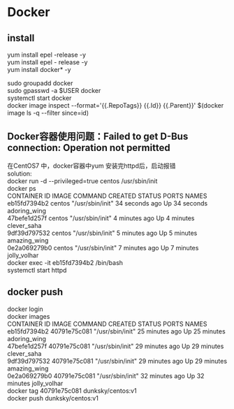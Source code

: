 # Docker
## install  
yum install epel -release -y  
yum install epel - release -y  
yum install docker* -y  

sudo groupadd docker  
sudo gpasswd -a $USER docker  
systemctl start docker  
docker image inspect --format='{{.RepoTags}} {{.Id}} {{.Parent}}' $(docker image ls -q --filter since=id)  

## Docker容器使用问题：Failed to get D-Bus connection: Operation not permitted    
在CentOS7 中，docker容器中yum 安装完httpd后，启动报错  
solution:  
docker run -d --privileged=true centos /usr/sbin/init  
docker ps  
CONTAINER ID        IMAGE               COMMAND             CREATED             STATUS              PORTS               NAMES  
eb15fd7394b2        centos              "/usr/sbin/init"    34 seconds ago      Up 34 seconds                           adoring_wing  
47befe1d257f        centos              "/usr/sbin/init"    4 minutes ago       Up 4 minutes                            clever_saha  
9df39d797532        centos              "/usr/sbin/init"    5 minutes ago       Up 5 minutes                            amazing_wing  
0e2a069279b0        centos              "/usr/sbin/init"    7 minutes ago       Up 7 minutes                            jolly_volhar  
docker exec -it eb15fd7394b2 /bin/bash  
systemctl start httpd  

## docker push  
docker login  
docker images  
CONTAINER ID        IMAGE               COMMAND             CREATED             STATUS              PORTS               NAMES  
eb15fd7394b2        40791e75c081        "/usr/sbin/init"    25 minutes ago      Up 25 minutes                           adoring_wing  
47befe1d257f        40791e75c081        "/usr/sbin/init"    29 minutes ago      Up 29 minutes                           clever_saha  
9df39d797532        40791e75c081        "/usr/sbin/init"    29 minutes ago      Up 29 minutes                           amazing_wing  
0e2a069279b0        40791e75c081        "/usr/sbin/init"    32 minutes ago      Up 32 minutes                           jolly_volhar  
docker tag 40791e75c081 dunksky/centos:v1  
docker push dunksky/centos:v1  
